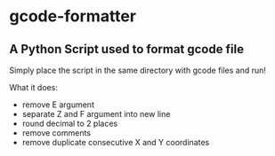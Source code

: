 # gcode-formatter
## A Python Script used to format gcode file

Simply place the script in the same directory with gcode files and run!

What it does:
- remove E argument
- separate Z and F argument into new line
- round decimal to 2 places
- remove comments
- remove duplicate consecutive X and Y coordinates

